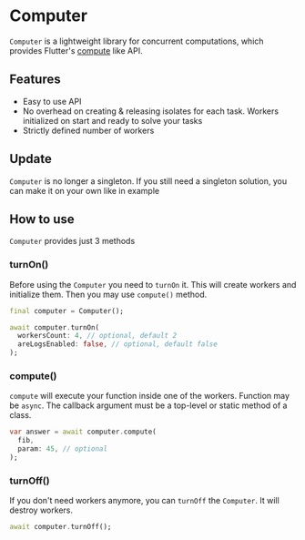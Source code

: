 # Computer

`Computer` is a lightweight library for concurrent computations, which provides Flutter's [compute](https://api.flutter.dev/flutter/foundation/compute.html) like API.

## Features

- Easy to use API
- No overhead on creating & releasing isolates for each task. Workers initialized on start and ready to solve your tasks
- Strictly defined number of workers

## Update

`Computer` is no longer a singleton. If you still need a singleton solution, you can make it on your own like in example

<!--
TODO:

- Add a singleton example
-->

## How to use

`Computer` provides just 3 methods

### turnOn()

Before using the `Computer` you need to `turnOn` it. This will create workers and initialize them. Then you may use `compute()` method.

```dart
final computer = Computer();

await computer.turnOn(
  workersCount: 4, // optional, default 2
  areLogsEnabled: false, // optional, default false
);
```

### compute()

`compute` will execute your function inside one of the workers. Function may be `async`. The callback argument must be a top-level or static method of a class.

```dart
var answer = await computer.compute(
  fib,
  param: 45, // optional
);
```

### turnOff()

If you don't need workers anymore, you can `turnOff` the `Computer`. It will destroy workers.

```dart
await computer.turnOff();
```
